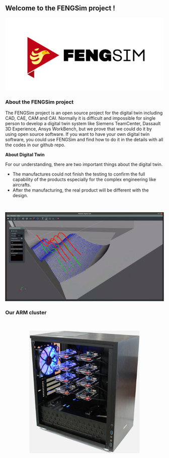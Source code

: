 ## Welcome to the FENGSim project !
![logo](images/Fengsim_logo_hi.png)

### About the FENGSim project

The FENGSim project is an open source project for the digital twin including CAD, CAE, CAM and CAI. Normally it is difficult and impossible for single person to develop a digital twin system like Siemens TeamCenter, Dassault 3D Experience, Ansys WorkBench, but we prove that we could do it by using open source software. If you want to have your own digital twin software, you could use FENGSim and find how to do it in the details  with all the codes in our github repo. 

**About Digital Twin**

For our understanding, there are two important things about the digital twin. 

- The manufactures could not finish the testing to confirm the full capability of the products especially for the complex engineering like aircrafts.
- After the manufacturing, the real product will be different with the design. 

<br />

<p align="center">
  <img src="images/meas1.gif" width="700" title="arm cluster">
</p>

### Our ARM cluster
<br />

<p align="center">
  <img src="images/Mark-1.jpg" width="350" title="arm cluster">
</p>

